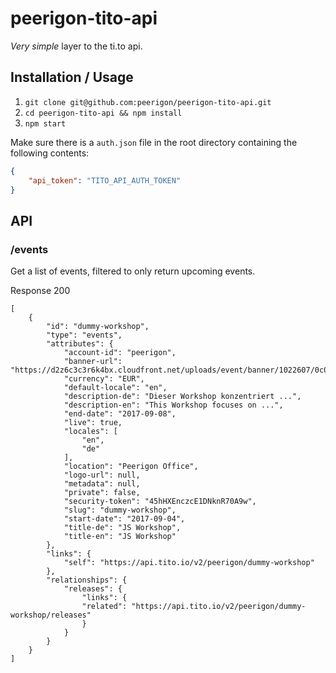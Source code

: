 # peerigon-tito-api

_Very simple_ layer to the ti.to api.

## Installation / Usage

1. `git clone git@github.com:peerigon/peerigon-tito-api.git`
2. `cd peerigon-tito-api && npm install`
3. `npm start`

Make sure there is a `auth.json` file in the root directory containing the following contents:

```json
{
    "api_token": "TITO_API_AUTH_TOKEN"
}
```

## API

### /events

Get a list of events, filtered to only return upcoming events.

Response 200

```
[
    {
        "id": "dummy-workshop",
        "type": "events",
        "attributes": {
            "account-id": "peerigon",
            "banner-url": "https://d2z6c3c3r6k4bx.cloudfront.net/uploads/event/banner/1022607/0c052f5d8f7c4e3d8d98f915b902e1d4.jpg",
            "currency": "EUR",
            "default-locale": "en",
            "description-de": "Dieser Workshop konzentriert ...",
            "description-en": "This Workshop focuses on ...",
            "end-date": "2017-09-08",
            "live": true,
            "locales": [
                "en",
                "de"
            ],
            "location": "Peerigon Office",
            "logo-url": null,
            "metadata": null,
            "private": false,
            "security-token": "45hHXEnczcE1DNknR70A9w",
            "slug": "dummy-workshop",
            "start-date": "2017-09-04",
            "title-de": "JS Workshop",
            "title-en": "JS Workshop"
        },
        "links": {
            "self": "https://api.tito.io/v2/peerigon/dummy-workshop"
        },
        "relationships": {
            "releases": {
                "links": {
                "related": "https://api.tito.io/v2/peerigon/dummy-workshop/releases"
                }
            }
        }
    }
]
```
